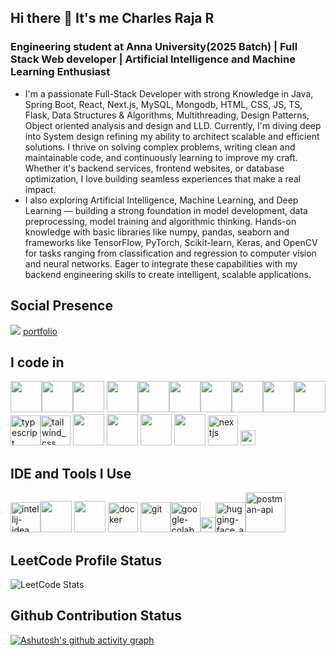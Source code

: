 ## Hi there 👋 It's me Charles Raja R
### Engineering student at Anna University(2025 Batch) | Full Stack Web developer | Artificial Intelligence and Machine Learning Enthusiast
- I'm a passionate Full-Stack Developer with strong Knowledge in Java, Spring Boot, React, Next.js, MySQL, Mongodb, HTML, CSS, JS, TS, Flask, Data Structures & Algorithms, Multithreading, Design Patterns, Object oriented analysis and design and LLD. Currently, I'm diving deep into System design refining my ability to architect scalable and efficient solutions. I thrive on solving complex problems, writing clean and maintainable code, and continuously learning to improve my craft. Whether it's backend services, frontend websites, or database optimization, I love building seamless experiences that make a real impact.
- I also exploring Artificial Intelligence, Machine Learning, and Deep Learning — building a strong foundation in model development, data preprocessing, model training and algorithmic thinking. Hands-on knowledge with basic libraries like numpy, pandas, seaborn and frameworks like TensorFlow, PyTorch, Scikit-learn, Keras, and OpenCV for tasks ranging from classification and regression to computer vision and neural networks. Eager to integrate these capabilities with my backend engineering skills to create intelligent, scalable applications.

## Social Presence
  [<img src="https://img.shields.io/badge/LinkedIn-0077B5?style=for-the-badge&logo=linkedin&logoColor=white" />](https://www.linkedin.com/in/r-charles-raja-2930b8225)
  [portfolio](https://charlesrajar-portfolio.netlify.app/)


## I code in
<img height="50" width="50" src="https://img.icons8.com/color/48/000000/java-coffee-cup-logo.png" /><img height="50" width="50" src="https://img.icons8.com/color/48/000000/spring-logo.png"/><img height="50" width="50" src="https://img.icons8.com/color/48/000000/react-native.png"/> <img height="50" width="50" src="https://img.icons8.com/color/48/000000/python.png" /><img height="50" width="50" src="https://img.icons8.com/color/48/000000/c-plus-plus-logo.png" /><img height="50" width="50" src="https://img.icons8.com/color/48/000000/html-5.png" /><img height="50" width="50" src="https://img.icons8.com/color/48/000000/css3.png" /><img height="50" width="50" src="https://img.icons8.com/color/48/000000/sass.png"/><img height="50" width="50" src="https://img.icons8.com/color/48/000000/bootstrap.png" /><img height="50" width="50" src="https://img.icons8.com/color/48/000000/javascript.png"/><img width="48" height="48" src="https://img.icons8.com/color/48/typescript.png" alt="typescript"/><img width="48" height="48" src="https://img.icons8.com/color/48/tailwind_css.png" alt="tailwind_css"/> <img height="50" width="50" src="https://img.icons8.com/color/48/000000/google-firebase-console.png"/> <img height="50" width="50" src="https://img.icons8.com/color/48/000000/mysql-logo.png"/> <img height="50" width="50" src="https://img.icons8.com/color/48/000000/mongodb.png"/> <img height="50" width="50" src="https://img.icons8.com/color/48/000000/nodejs.png"/> <img width="48" height="48" src="https://img.icons8.com/fluency/48/nextjs.png" alt="nextjs"/> <img width="24" height="24" src="https://img.icons8.com/external-tal-revivo-filled-tal-revivo/24/external-django-a-high-level-python-web-framework-that-encourages-rapid-development-logo-filled-tal-revivo.png" alt="external-django-a-high-level-python-web-framework-that-encourages-rapid-development-logo-filled-tal-revivo"/>


## IDE and Tools I Use
<img width="48" height="48" src="https://img.icons8.com/color/48/intellij-idea.png" alt="intellij-idea"/><img height="50" width="50" src="https://img.icons8.com/color/48/000000/visual-studio-code-2019.png"/> <img height="50" width="50" src="https://img.icons8.com/color/48/000000/pycharm.png"/> <img width="48" height="48" src="https://img.icons8.com/fluency/48/docker.png" alt="docker"/> <img width="48" height="48" src="https://img.icons8.com/color/48/git.png" alt="git"/><img width="48" height="48" src="https://img.icons8.com/color/48/google-colab.png" alt="google-colab"/><img width="24" height="24" src="https://img.icons8.com/external-tal-revivo-color-tal-revivo/24/external-project-jupyter-a-nonprofit-organization-created-to-open-source-software-logo-color-tal-revivo.png" alt="external-project-jupyter-a-nonprofit-organization-created-to-open-source-software-logo-color-tal-revivo"/><img width="48" height="48" src="https://img.icons8.com/fluency/48/hugging-face_app.png" alt="hugging-face_app"/><img width="64" height="64" src="https://img.icons8.com/dusk/64/postman-api.png" alt="postman-api"/>

## LeetCode Profile Status
![LeetCode Stats](https://leetcard.jacoblin.cool/Charles_Raja_R?theme=dark&font=Allerta&ext=contest)

## Github Contribution Status
[![Ashutosh's github activity graph](https://github-readme-activity-graph.vercel.app/graph?username=CharlesRajaR&bg_color=222021&color=f8f7f8&line=4c9e56&point=7fbfcc&area=true&hide_border=true)](https://github.com/ashutosh00710/github-readme-activity-graph)
<!--
**CharlesRajaR/CharlesRajaR** is a ✨ _special_ ✨ repository because its `README.md` (this file) appears on your GitHub profile.

Here are some ideas to get you started:

- 🔭 I’m currently working on ...
- 🌱 I’m currently learning ...
- 👯 I’m looking to collaborate on ...
- 🤔 I’m looking for help with ...
- 💬 Ask me about ...
- 📫 How to reach me: ...
- 😄 Pronouns: ...
- ⚡ Fun fact: ...
-->
